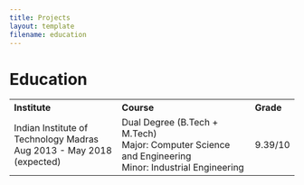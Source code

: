 ```yaml
---
title: Projects
layout: template
filename: education
--- 
```


# Education

<table width="100%" align="center" border="0" cellspacing="0">
         <tr>
                  <th width="40%" align="left">Institute</th>
                  <th width="50%" align="left">Course</th>
                  <th width="10%" align="left">Grade</th>
         </tr>
         <tr>
                  <td width="40%">Indian Institute of Technology Madras<br>Aug 2013 - May 2018 (expected)</td>
                  <td width="50%">Dual Degree (B.Tech + M.Tech)<br>Major: Computer Science and Engineering<br>Minor: Industrial Engineering</td>
                  <td width="10%">9.39/10</td>
         </tr>
</table>
